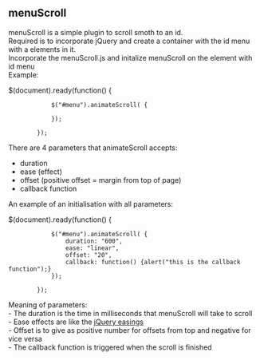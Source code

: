 <h2>menuScroll</h2>

<div>menuScroll is a simple plugin to scroll smoth to an id.</div>

<div>Required is to incorporate jQuery and create a container with the id menu with a elements in it.</div>

<div>Incorporate the menuScroll.js and initalize menuScroll on the element with id menu</div>

<div>Example:</div>

<div class="highlight highlight-text-html-basic">

$(document).ready(function() {
	
                $("#menu").animateScroll( {
                    
                });
                
            });

</div>

<div>There are 4 parameters that animateScroll accepts:</div>

<ul>
<li>duration</li>
<li>ease (effect)</li>
<li>offset (positive offset = margin from top of page)</li>
<li>callback function</li>
</ul>

<div>An example of an initialisation with all parameters:</div>


<div class="highlight highlight-text-html-basic">

$(document).ready(function() {
	
                $("#menu").animateScroll( {
                    duration: "600",
                    ease: "linear",
                    offset: "20",
                    callback: function() {alert("this is the callback function");}
                });
                
            });

</div>

<div>Meaning of parameters:</div>

<div>- The duration is the time in milliseconds that menuScroll will take to scroll</div>
<div>- Ease effects are like the <a href="https://jqueryui.com/easing/" target="_blank">jQuery easings</a></div>
<div>- Offset is to give as positive number for offsets from top and negative for vice versa</div>
<div>- The callback function is triggered when the scroll is finished</div>